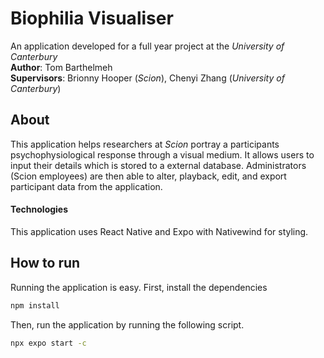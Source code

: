 # Biophilia Visualiser
An application developed for a full year project at the *University of Canterbury*   
**Author**: Tom Barthelmeh  
**Supervisors**: Brionny Hooper (*Scion*), Chenyi Zhang (*University of Canterbury*)

## About
This application helps researchers at *Scion* portray a participants psychophysiological response through a visual medium.
It allows users to input their details which is stored to a external database. Administrators (Scion employees) are then able to alter, playback, edit, and export participant data from the application.


#### Technologies
This application uses React Native and Expo with Nativewind for styling.

## How to run
Running the application is easy.
First, install the dependencies
```bash
npm install
```

Then, run the application by running the following script.
```bash
npx expo start -c
```


